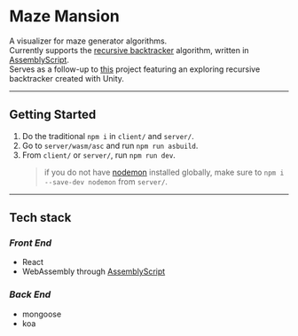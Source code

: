 # Maze Mansion

A visualizer for maze generator algorithms. \
Currently supports the [recursive backtracker] algorithm, written in [AssemblyScript].  \
Serves as a follow-up to [this](https://github.com/eloyrobillard/Legum-s-Halls) project featuring an exploring recursive backtracker created with Unity.

[recursive backtracker]: https://www.wikiwand.com/en/Maze_generation_algorithm#/Randomized_depth-first_search
[AssemblyScript]: https://www.assemblyscript.org/

***

## Getting Started

1. Do the traditional `npm i` in `client/` and `server/`.
2. Go to `server/wasm/asc` and run `npm run asbuild`.
3. From `client/` or `server/`, run `npm run dev`.
   > if you do not have [nodemon] installed globally, make sure to `npm i --save-dev nodemon` from `server/`.

[nodemon]: https://nodemon.io/

***

## Tech stack

### _Front End_

- React
- WebAssembly through [AssemblyScript]

### _Back End_

- mongoose
- koa
